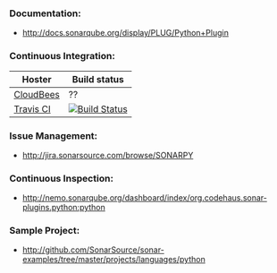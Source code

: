 ### Documentation:
- http://docs.sonarqube.org/display/PLUG/Python+Plugin

### Continuous Integration:
| Hoster  | Build status |
| ------------- | ------------- |
| [CloudBees](https://sonarplugins.ci.cloudbees.com/job/python/)| ?? |
| [Travis CI](https://travis-ci.org/SonarCommunity/sonar-python)  |  [![Build Status](https://travis-ci.org/SonarCommunity/sonar-python.svg?branch=master)](https://travis-ci.org/SonarCommunity/sonar-python) |


### Issue Management:
- http://jira.sonarsource.com/browse/SONARPY

### Continuous Inspection:
- http://nemo.sonarqube.org/dashboard/index/org.codehaus.sonar-plugins.python:python

### Sample Project:
- http://github.com/SonarSource/sonar-examples/tree/master/projects/languages/python
